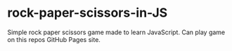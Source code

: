 # rock-paper-scissors-in-JS

Simple rock paper scissors game made to learn JavaScript. Can play game on this repos GitHub Pages site.